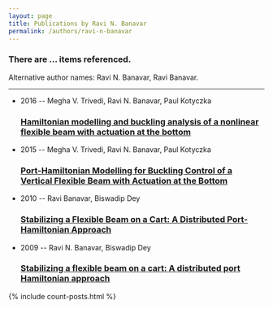 ```yaml
---
layout: page
title: Publications by Ravi N. Banavar
permalink: /authors/ravi-n-banavar
---
```


<h3 id="number-posts">There are ... items referenced.</h3>
<p id='info-authors'>Alternative author names: Ravi N. Banavar, Ravi Banavar.</p>
<hr />
<ul class="post-list">
<li><span class='post-meta'>2016 -- Megha V. Trivedi, Ravi N. Banavar, Paul Kotyczka</span><h3><a class='post-link' href="{{ site.baseurl }}/hamiltonian-modelling-and-buckling-analysis-of-a-nonlinear-flexible-beam-with-actuation-at-the-bottom">Hamiltonian modelling and buckling analysis of a nonlinear flexible beam with actuation at the bottom</a></h3></li>
<li><span class='post-meta'>2015 -- Megha V. Trivedi, Ravi N. Banavar, Paul Kotyczka</span><h3><a class='post-link' href="{{ site.baseurl }}/port-hamiltonian-modelling-for-buckling-control-of-a-vertical-flexible-beam-with-actuation-at-the-bottom">Port-Hamiltonian Modelling for Buckling Control of a Vertical Flexible Beam with Actuation at the Bottom</a></h3></li>
<li><span class='post-meta'>2010 -- Ravi Banavar, Biswadip Dey</span><h3><a class='post-link' href="{{ site.baseurl }}/stabilizing-a-flexible-beam-on-a-cart-a-distributed-port-hamiltonian-approach">Stabilizing a Flexible Beam on a Cart: A Distributed Port-Hamiltonian Approach</a></h3></li>
<li><span class='post-meta'>2009 -- Ravi N. Banavar, Biswadip Dey</span><h3><a class='post-link' href="{{ site.baseurl }}/stabilizing-a-flexible-beam-on-a-cart-a-distributed-port-hamiltonian-approach0">Stabilizing a flexible beam on a cart: A distributed port Hamiltonian approach</a></h3></li>

</ul>
{% include count-posts.html %}
